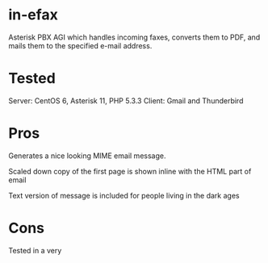 # in-efax

Asterisk PBX AGI which handles incoming faxes, converts them to PDF, and mails them to the specified e-mail address.

# Tested
  Server: CentOS 6, Asterisk 11, PHP 5.3.3
  Client: Gmail and Thunderbird
    
# Pros
  Generates a nice looking MIME email message.
   
  Scaled down copy of the first page is shown inline with the HTML part of email
   
  Text version of message is included for people living in the dark ages
   
# Cons
   Tested in a very 
  
